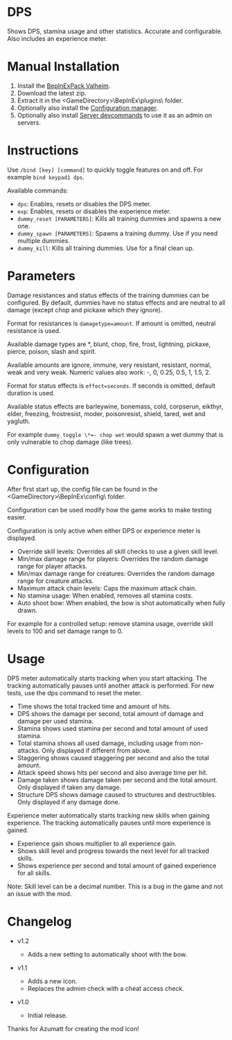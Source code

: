 # DPS

5hows DPS, stamina usage and other statistics. Accurate and configurable. Also includes an experience meter.

# Manual Installation

1. Install the [BepInExPack Valheim](https://valheim.thunderstore.io/package/denikson/BepInExPack_Valheim).
2. Download the latest zip.
3. Extract it in the \<GameDirectory\>\BepInEx\plugins\ folder.
4. Optionally also install the [Configuration manager](https://github.com/BepInEx/BepInEx.ConfigurationManager/releases/tag/v16.4).
5. Optionally also install [Server devcommands](https://valheim.thunderstore.io/package/JereKuusela/Server_devcommands/) to use it as an admin on servers.

# Instructions

Use `/bind [key] [command]` to quickly toggle features on and off. For example `bind keypad1 dps`.

Available commands:

- `dps`: Enables, resets or disables the DPS meter.
- `exp`: Enables, resets or disables the experience meter.
- `dummy_reset [PARAMETERS]`: Kills all training dummies and spawns a new one.
- `dummy_spawn [PARAMETERS]`: Spawns a training dummy. Use if you need multiple dummies.
- `dummy_kill`: Kills all training dummies. Use for a final clean up.

# Parameters

Damage resistances and status effects of the training dummies can be configured. By default, dummies have no status effects and are neutral to all damage (except chop and pickaxe which they ignore).

Format for resistances is `damagetype=amount`. If amount is omitted, neutral resistance is used.

Available damage types are \*, blunt, chop, fire, frost, lightning, pickaxe, pierce, poison, slash and spirit.

Available amounts are ignore, immune, very resistant, resistant, normal, weak and very weak. Numeric values also work: -, 0, 0.25, 0.5, 1, 1.5, 2.

Format for status effects is `effect=seconds`. If seconds is omitted, default duration is used.

Available status effects are barleywine, bonemass, cold, corpserun, eikthyr, elder, freezing, frostresist, moder, poisonresist, shield, tared, wet and yagluth.

For example `dummy_toggle \*=- chop wet` would spawn a wet dummy that is only vulnerable to chop damage (like trees).

# Configuration

After first start up, the config file can be found in the \<GameDirectory\>\BepInEx\config\ folder.

Configuration can be used modify how the game works to make testing easier.

Configuration is only active when either DPS or experience meter is displayed.

- Override skill levels: Overrides all skill checks to use a given skill level.
- Min/max damage range for players: Overrides the random damage range for player attacks.
- Min/max damage range for creatures: Overrides the random damage range for creature attacks.
- Maximum attack chain levels: Caps the maximum attack chain.
- No stamina usage: When enabled, removes all stamina costs.
- Auto shoot bow: When enabled, the bow is shot automatically when fully drawn.

For example for a controlled setup: remove stamina usage, override skill levels to 100 and set damage range to 0.

# Usage

DPS meter automatically starts tracking when you start attacking. The tracking automatically pauses until another attack is performed. For new tests, use the dps command to reset the meter.

- Time shows the total tracked time and amount of hits.
- DPS shows the damage per second, total amount of damage and damage per used stamina.
- Stamina shows used stamina per second and total amount of used stamina.
- Total stamina shows all used damage, including usage from non-attacks. Only displayed if different from above.
- Staggering shows caused staggering per second and also the total amount.
- Attack speed shows hits per second and also average time per hit.
- Damage taken shows damage taken per second and the total amount. Only displayed if taken any damage.
- Structure DPS shows damage caused to structures and destructibles. Only displayed if any damage done.

Experience meter automatically starts tracking new skills when gaining experience. The tracking automatically pauses until more experience is gained.

- Experience gain shows multiplier to all experience gain.
- Shows skill level and progress towards the next level for all tracked skills.
- Shows experience per second and total amount of gained experience for all skills.

Note: Skill level can be a decimal number. This is a bug in the game and not an issue with the mod.

# Changelog

- v1.2
	- Adds a new setting to automatically shoot with the bow.

- v1.1
	- Adds a new icon.
	- Replaces the admim check with a cheat access check.

- v1.0
	- Initial release.

Thanks for Azumatt for creating the mod icon!
